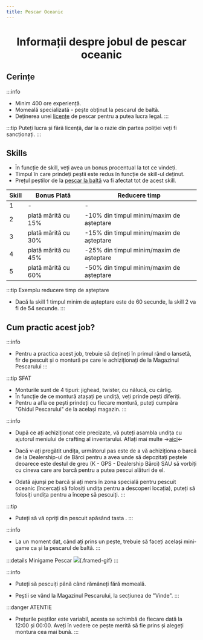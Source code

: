 ```yaml
---
title: Pescar Oceanic
---
```


<script setup> 
    import KeyIcon from '../.vitepress/components/KeyIcon.vue'
</script>

# <span class="title-font"><center> Informații despre jobul de pescar oceanic </center></span>

## <span class="header-font">Cerințe</span>

:::info
- Minim 400 ore experiență.
- Momeală specializată - pește obținut la pescarul de baltă.
- Deținerea unei [licențe](/general/licente) de pescar pentru a putea lucra legal.
:::

:::tip
Puteți lucra și fără licență, dar la o razie din partea poliției veți fi sancționați.
:::

## <span class="header-font">Skills</span>

- În funcție de skill, veți avea un bonus procentual la tot ce vindeți.
- Timpul în care prindeți peștii este redus în funcție de skill-ul deținut.
- Prețul peștilor de la [pescar la baltă](/jobs/fisher.html) va fi afectat tot de acest skill.

| Skill                | Bonus Plată              | Reducere timp                                |
| -------------------  | -------------------      | ---------------                              |
| 1                    | -                        | -                                            |
| 2                    | plată mărită cu 15%      | -10% din timpul minim/maxim de așteptare     |
| 3                    | plată mărită cu 30%      | -15% din timpul minim/maxim de așteptare     |
| 4                    | plată mărită cu 45%      | -25% din timpul minim/maxim de așteptare     |
| 5                    | plată mărită cu 60%      | -50% din timpul minim/maxim de așteptare     |

:::tip Exemplu reducere timp de așteptare
- Dacă la skill 1 timpul minim de așteptare este de 60 secunde, la skill 2 va fi de 54 secunde.
:::

## <span class="header-font">Cum practic acest job?</span>

:::info
- Pentru a practica acest job, trebuie să dețineți în primul rând o lansetă, fir de pescuit și o montură pe care le achiziționați de la Magazinul Pescarului
:::

:::tip SFAT
- Monturile sunt de 4 tipuri: jighead, twister, cu nălucă, cu cârlig.
- În funcție de ce montură atașați pe undiță, veți prinde pești diferiți.
- Pentru a afla ce pești prindeți cu fiecare montură, puteți cumpăra "Ghidul Pescarului" de la același magazin.
:::

:::info
- După ce ați achiziționat cele precizate, vă puteți asambla undița cu ajutorul meniului de crafting al inventarului. Aflați mai multe ->[aici](/general/inventar.html#crafting)<-

- Dacă v-ați pregătit undița, următorul pas este de a vă achiziționa o barcă de la Dealership-ul de Bărci pentru a avea unde să depozitați peștele deoarece este destul de greu (K - GPS - Dealership Bărci) SAU să vorbiți cu cineva care are barcă pentru a putea pescui alături de el.

- Odată ajunși pe barcă și ați mers în zona specială pentru pescuit oceanic (încercați să folosiți undița pentru a descoperi locația), puteți să folosiți undița pentru a începe să pescuiți.
:::

:::tip 
- Puteți să vă opriți din pescuit apăsând tasta <KeyIcon keyType="x"/>.
:::

:::info
- La un moment dat, când ați prins un pește, trebuie să faceți același mini-game ca și la pescarul de baltă.
:::

:::details Minigame Pescar
![](https://i.imgur.com/NKfwaF0.gif){.framed-gif}
:::

:::info
- Puteți să pescuiți până când rămâneți fără momeală.

- Peștii se vând la Magazinul Pescarului, la secțiunea de "Vinde".
:::

:::danger ATENTIE
- Prețurile peștilor este variabil, acesta se schimbă de fiecare dată la 12:00 și 00:00. Aveți în vedere ce pește merită să fie prins și alegeți montura cea mai bună.
:::